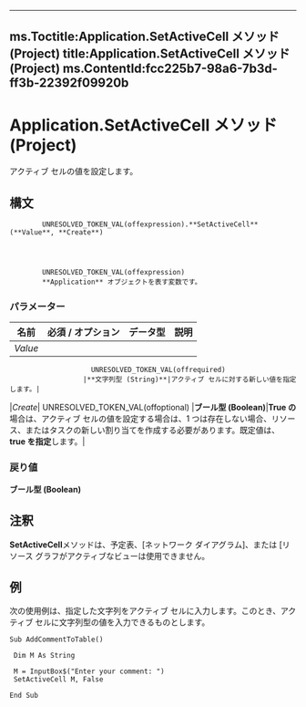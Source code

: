 

---
ms.Toctitle:Application.SetActiveCell メソッド (Project)
title:Application.SetActiveCell メソッド (Project)
ms.ContentId:fcc225b7-98a6-7b3d-ff3b-22392f09920b
---
# Application.SetActiveCell メソッド (Project)




アクティブ セルの値を設定します。

## 構文

            UNRESOLVED_TOKEN_VAL(offexpression).**SetActiveCell**(**Value**, **Create**)




            UNRESOLVED_TOKEN_VAL(offexpression)
            **Application** オブジェクトを表す変数です。

### パラメーター

|**名前**|**必須 / オプション**|**データ型**|**説明**|
|---|---|---|---|
|*Value*|
                        UNRESOLVED_TOKEN_VAL(offrequired)
                      |**文字列型 (String)**|アクティブ セルに対する新しい値を指定します。|
|*Create*|
                        UNRESOLVED_TOKEN_VAL(offoptional)
                      |**ブール型 (Boolean)**|**True の**場合は、アクティブ セルの値を設定する場合は、1 つは存在しない場合、リソース、またはタスクの新しい割り当てを作成する必要があります。既定値は、 **true を指定**します。|



### 戻り値
**ブール型 (Boolean)**





## 注釈
**SetActiveCell**メソッドは、予定表、[ネットワーク ダイアグラム]、または [リソース グラフがアクティブなビューは使用できません。



## 例
次の使用例は、指定した文字列をアクティブ セルに入力します。このとき、アクティブ セルに文字列型の値を入力できるものとします。

```vba
Sub AddCommentToTable() 
 
 Dim M As String 
 
 M = InputBox$("Enter your comment: ") 
 SetActiveCell M, False 
 
End Sub
```





